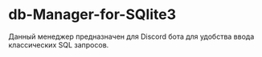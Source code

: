 # db-Manager-for-SQlite3
Данный менеджер предназначен для Discord бота для удобства ввода классических SQL запросов.

